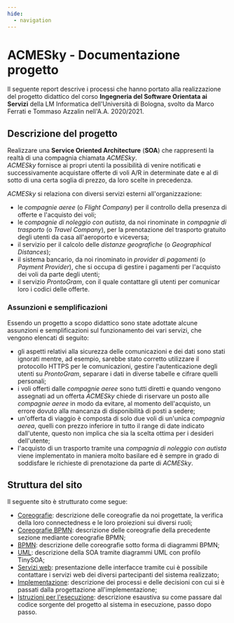 ```yaml
---
hide:
  - navigation
---
```

# ACMESky - Documentazione progetto

Il seguente report descrive i processi che hanno portato alla realizzazione del progetto didattico del corso **Ingegneria del Software Orientata ai Servizi** della LM Informatica dell'Università di Bologna, svolto da Marco Ferrati e Tommaso Azzalin nell'A.A. 2020/2021.

## Descrizione del progetto
Realizzare una **Service Oriented Architecture** (**SOA**) che rappresenti la realtà di una compagnia chiamata *ACMESky*.  
*ACMESky* fornisce ai propri utenti la possibilità di venire notificati e successivamente acquistare offerte di voli A/R in determinate date e al di sotto di una certa soglia di prezzo, da loro scelte in precedenza.

*ACMESky* si relaziona con diversi servizi esterni all'organizzazione:

- le *compagnie aeree* (o *Flight Company*) per il controllo della presenza di offerte e l'acquisto dei voli;
- le *compagnie di noleggio con autista*, da noi rinominate in *compagnie di trasporto* (o *Travel Company*), per la prenotazione del trasporto gratuito degli utenti da casa all'aeroporto e viceversa;
- il servizio per il calcolo delle *distanze geografiche* (o *Geographical Distances*);
- il sistema bancario, da noi rinominato in *provider di pagamenti* (o *Payment Provider*), che si occupa di gestire i pagamenti per l'acquisto dei voli da parte degli utenti;
- il servizio *ProntoGram*, con il quale contattare gli utenti per comunicar loro i codici delle offerte.

### Assunzioni e semplificazioni

Essendo un progetto a scopo didattico sono state adottate alcune assunzioni e semplificazioni sul funzionamento dei vari servizi, che vengono elencati di seguito:

- gli aspetti relativi alla sicurezza delle comunicazioni e dei dati sono stati ignorati mentre, ad esempio, sarebbe stato corretto utilizzare il protocollo HTTPS per le comunicazioni, gestire l'autenticazione degli utenti su *ProntoGram*, separare i dati in diverse tabelle e cifrare quelli personali;
- i voli offerti dalle *compagnie aeree* sono tutti diretti e quando vengono assegnati ad un offerta *ACMESky* chiede di riservare un posto alle *compagnie aeree* in modo da evitare, al momento dell'acquisto, un errore dovuto alla mancanza di disponibilità di posti a sedere;
- un'offerta di viaggio è composta di solo due voli di un'unica *compagnia aerea*, quelli con prezzo inferiore in tutto il range di date indicato dall'utente, questo non implica che sia la scelta ottima per i desideri dell'utente;
- l'acquisto di un trasporto tramite una *compagnia di noleggio con autista* viene implementato in maniera molto basilare ed è sempre in grado di soddisfare le richieste di prenotazione da parte di *ACMESky*.

## Struttura del sito
Il seguente sito è strutturato come segue:
	
- [Coreografie](coreografie.md): descrizione delle coreografie da noi progettate, la verifica della loro connectedness e le loro proiezioni sui diversi ruoli;
- [Coreografie BPMN](coreografiebpmn.md): descrizione delle coreografie della precedente sezione mediante coreografie BPMN;
- [BPMN](bpmn.md): descrizione delle coreografie sotto forma di diagrammi BPMN;
- [UML](uml.md): descrizione della SOA tramite diagrammi UML con profilo TinySOA;
- [Servizi web](serviziweb.md): presentazione delle interfacce tramite cui è possibile contattare i servizi web dei diversi partecipanti del sistema realizzato;
- [Implementazione](implementazione.md): descrizione dei processi e delle decisioni con cui si è passati dalla progettazione all'implementazione;
- [Istruzioni per l'esecuzione](executeinstruction.md): descrizione esaustiva su come passare dal codice sorgente del progetto al sistema in esecuzione, passo dopo passo.
